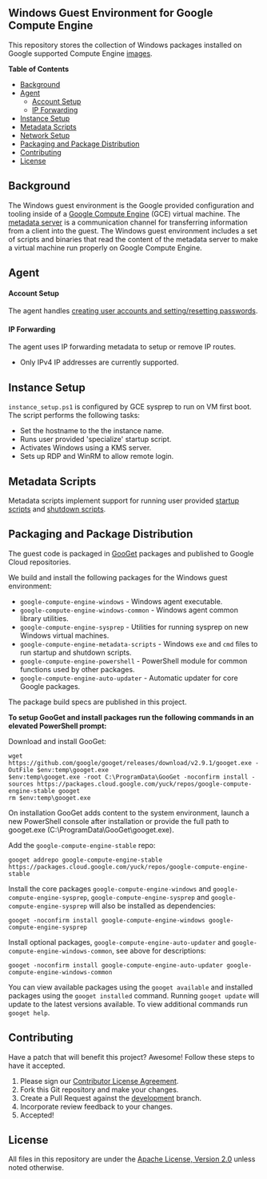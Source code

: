 ## Windows Guest Environment for Google Compute Engine
This repository stores the collection of Windows packages installed on Google
supported Compute Engine [images](https://cloud.google.com/compute/docs/images).

**Table of Contents**

* [Background](#background)
* [Agent](#Agent)
    * [Account Setup](#account-setup)
    * [IP Forwarding](#ip-forwarding)
* [Instance Setup](#instance-setup)
* [Metadata Scripts](#metadata-scripts)
* [Network Setup](#network-setup)
* [Packaging and Package Distribution](#packaging-andpackage-distribution)
* [Contributing](#contributing)
* [License](#license)

## Background

The Windows guest environment is the Google provided configuration and
tooling inside of a [Google Compute Engine](https://cloud.google.com/compute/)
(GCE) virtual machine. The
[metadata server](https://cloud.google.com/compute/docs/metadata) is a
communication channel for transferring information from a client into the guest.
The Windows guest environment includes a set of scripts and binaries that read
the content of the metadata server to make a virtual machine run properly on
Google Compute Engine.

## Agent

#### Account Setup

The agent handles [creating user accounts and setting/resetting passwords](https://cloud.google.com/compute/docs/instances/windows/creating-passwords-for-windows-instances).

#### IP Forwarding

The agent uses IP forwarding metadata to setup or remove IP routes.

*   Only IPv4 IP addresses are currently supported.

## Instance Setup

`instance_setup.ps1` is configured by GCE sysprep to run on VM first boot.
The script performs the following tasks:

*   Set the hostname to the the instance name.
*   Runs user provided 'specialize' startup script.
*   Activates Windows using a KMS server.
*   Sets up RDP and WinRM to allow remote login.

## Metadata Scripts

Metadata scripts implement support for running user provided
[startup scripts](https://cloud.google.com/compute/docs/startupscript) and
[shutdown scripts](https://cloud.google.com/compute/docs/shutdownscript).

## Packaging and Package Distribution

The guest code is packaged in [GooGet](https://github.com/google/googet)
packages and published to Google Cloud repositories.

We build and install the following packages for the Windows guest environment:

*   `google-compute-engine-windows` - Windows agent executable.
*   `google-compute-engine-windows-common` - Windows agent common library
     utilities.
*   `google-compute-engine-sysprep` - Utilities for running sysprep on new
    Windows virtual machines.
*   `google-compute-engine-metadata-scripts` - Windows `exe` and `cmd` files
    to run startup and shutdown scripts.
*   `google-compute-engine-powershell` - PowerShell module for common functions
    used by other packages.
*   `google-compute-engine-auto-updater` - Automatic updater for core Google
    packages.

The package build specs are published in this project.

**To setup GooGet and install packages run the following commands in an elevated
PowerShell prompt:**

Download and install GooGet:
```
wget https://github.com/google/googet/releases/download/v2.9.1/googet.exe -OutFile $env:temp\googet.exe
$env:temp\googet.exe -root C:\ProgramData\GooGet -noconfirm install -sources https://packages.cloud.google.com/yuck/repos/google-compute-engine-stable googet
rm $env:temp\googet.exe
```

On installation GooGet adds content to the system environment, launch a new PowerShell
console after installation or provide the full path to googet.exe
(C:\ProgramData\GooGet\googet.exe).

Add the `google-compute-engine-stable` repo:
```
googet addrepo google-compute-engine-stable https://packages.cloud.google.com/yuck/repos/google-compute-engine-stable
```

Install the core packages `google-compute-engine-windows` and
`google-compute-engine-sysprep`, `google-compute-engine-sysprep` and
`google-compute-engine-sysprep` will also be installed as dependencies:
```
googet -noconfirm install google-compute-engine-windows google-compute-engine-sysprep
```

Install optional packages, `google-compute-engine-auto-updater` and
`google-compute-engine-windows-common`, see above for descriptions:
```
googet -noconfirm install google-compute-engine-auto-updater google-compute-engine-windows-common
```

You can view available packages using the `googet available` and installed
packages using the `googet installed` command. Running `googet update` will
update to the latest versions available. To view additional commands run
`googet help`.

## Contributing

Have a patch that will benefit this project? Awesome! Follow these steps to have
it accepted.

1.  Please sign our [Contributor License Agreement](CONTRIB.md).
1.  Fork this Git repository and make your changes.
1.  Create a Pull Request against the
    [development](https://github.com/GoogleCloudPlatform/compute-image-packages/tree/development)
    branch.
1.  Incorporate review feedback to your changes.
1.  Accepted!

## License

All files in this repository are under the
[Apache License, Version 2.0](LICENSE) unless noted otherwise.
